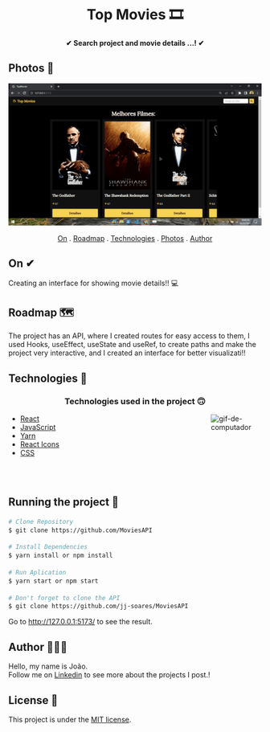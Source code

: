<h1 align="center">
    Top Movies 🎞
</h1>

<h4 align="center">
  ✔ Search project and movie details ...! ✔
</h4>


## Photos 🎴
   <div align='center' >
   <img src="./src/assets/movie.gif">
  
   </div>
   
   
<p align="center">   
   <a href="#on">On</a> .
   <a href="#roadmap">Roadmap</a> .
   <a href="#technologies">Technologies</a> .
   <a href="#photos">Photos</a> . 
   <a href="#author">Author</a> 
   
 </p>


   
 ## On ✔
     
   <p>  Creating an interface for showing movie details!! 💻</p>
   
   
   
 ## Roadmap 🗺
   
   <p>The project has an API, where I created routes for easy access to them, 
   I used Hooks, useEffect, useState and useRef, to create paths and make the project very interactive, and I created an interface for better visualizati!!</p>
   
   
 ## Technologies 🚀
   
   <h3 align="center"> Technologies used in the project 🙃 </h3>
   
   <img src='./public/readme-assets/computer1.gif' alt='gif-de-computador' align='right' width='20%'/>

- [React](https://pt-br.reactjs.org/)  
- [JavaScript](https://www.javascript.com/)
- [Yarn](https://yarnpkg.com/)  
- [React Icons](https://react-icons.github.io/react-icons/)
- [CSS](https://www.w3schools.com/css/)

 
<br>
<br>

## Running the project 🎢

```bash
# Clone Repository
$ git clone https://github.com/MoviesAPI

# Install Dependencies
$ yarn install or npm install

# Run Aplication
$ yarn start or npm start 

# Don't forget to clone the API
$ git clone https://github.com/jj-soares/MoviesAPI

```
Go to http://127.0.0.1:5173/ to see the result.

   
## Author 🙋🏾‍♂️
   <p> Hello, my name is João. <br> Follow me on <a href="https://www.linkedin.com/in/jo%C3%A3o-soares13/" target="_blank">Linkedin</a> to see more about the projects I post.!</p>

## License 📝

This project is under the [MIT license](./LICENSE).

